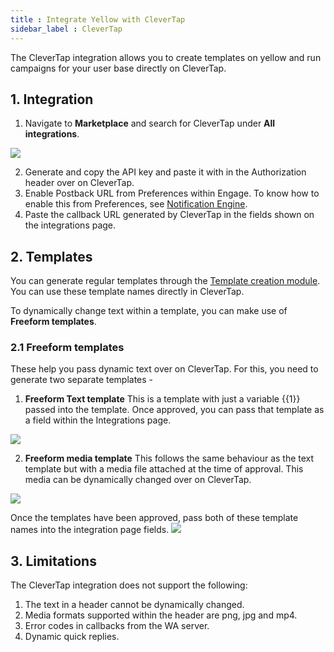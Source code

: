 ```yaml
---
title : Integrate Yellow with CleverTap
sidebar_label : CleverTap
---
```



The CleverTap integration allows you to create templates on yellow and run campaigns for your user base directly on CleverTap.

## 1. Integration
1. Navigate to **Marketplace** and search for CleverTap under **All integrations**.


![](https://i.imgur.com/kUvNRVp.jpg)

2. Generate and copy the API key and paste it with in the Authorization header over on CleverTap. 
3. Enable Postback URL from Preferences within Engage. To know how to enable this from Preferences, see [Notification Engine](https://docs.yellow.ai/docs/platform_concepts/engagement/outbound/notification-engine/#postback-webhook--url).
4. Paste the callback URL generated by CleverTap in the fields shown on the integrations page.

## 2. Templates
You can generate regular templates through the [Template creation module](https://docs.yellow.ai/docs/platform_concepts/engagement/outbound/templates/overview). You can use these template names directly in CleverTap.

To dynamically change text within a template, you can make use of **Freeform templates**.

### 2.1 Freeform templates

These help you pass dynamic text over on CleverTap. For this, you need to generate two separate templates - 
1. **Freeform Text template**
This is a template with just a variable {{1}} passed into the template. Once approved, you can pass that template as a field within the Integrations page.


![](https://i.imgur.com/3TVLSl6.png)


2. **Freeform media template**
This follows the same behaviour as the text template but with a media file attached at the time of approval. This media can be dynamically changed over on CleverTap. 

![](https://i.imgur.com/E0kCb5K.jpg)


Once the templates have been approved, pass both of these template names into the integration page fields.
![](https://i.imgur.com/4KzE6d1.png)


## 3. Limitations
The CleverTap integration does not support the following: 
1. The text in a header cannot be dynamically changed.
2. Media formats supported within the header are png, jpg and mp4.
3. Error codes in callbacks from the WA server.
4. Dynamic quick replies.
